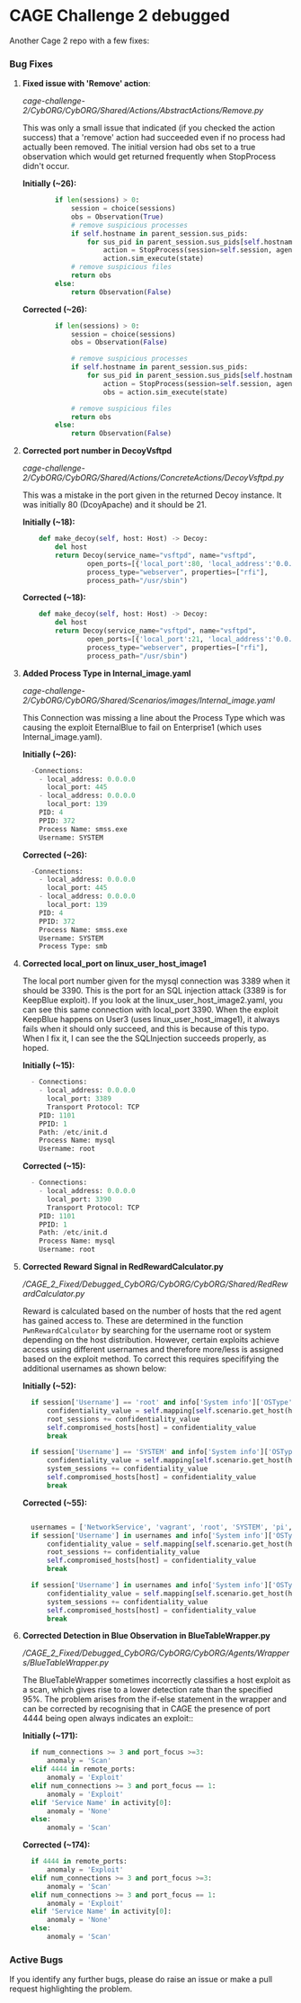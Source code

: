 # CAGE Challenge 2 debugged

Another Cage 2 repo with a few fixes:

### Bug Fixes

1. **Fixed issue with 'Remove' action**: 
    
    *cage-challenge-2/CybORG/CybORG/Shared/Actions/AbstractActions/Remove.py*
    
    This was only a small issue that indicated (if you checked the action success) that a 'remove' action had succeeded even if no process had actually been removed. The initial version had  obs set to a true observation which would get returned frequently when StopProcess didn't occur.
    
    **Initially (~26):**
    
    ```python
            if len(sessions) > 0:
                session = choice(sessions)
                obs = Observation(True)
                # remove suspicious processes
                if self.hostname in parent_session.sus_pids:
                    for sus_pid in parent_session.sus_pids[self.hostname]:
                        action = StopProcess(session=self.session, agent=self.agent, target_session=session.ident, pid=sus_pid)
                        action.sim_execute(state)
                # remove suspicious files
                return obs
            else:
                return Observation(False)
    
    ```
    
    **Corrected (~26):**
    
    ```python
            if len(sessions) > 0:
                session = choice(sessions)
                obs = Observation(False)
    
                # remove suspicious processes
                if self.hostname in parent_session.sus_pids:
                    for sus_pid in parent_session.sus_pids[self.hostname]:
                        action = StopProcess(session=self.session, agent=self.agent, target_session=session.ident, pid=sus_pid)
                        obs = action.sim_execute(state)
    
                # remove suspicious files
                return obs
            else:
                return Observation(False)
    ```
    
2. **Corrected port number in DecoyVsftpd**
    
    *cage-challenge-2/CybORG/CybORG/Shared/Actions/ConcreteActions/DecoyVsftpd.py*
    
    This was a mistake in the port given in the returned Decoy instance. It was initially 80 (DcoyApache) and it should be 21.
    
     **Initially (~18):**
    
    ```python
        def make_decoy(self, host: Host) -> Decoy:
            del host
            return Decoy(service_name="vsftpd", name="vsftpd",
                    open_ports=[{'local_port':80, 'local_address':'0.0.0.0'}],
                    process_type="webserver", properties=["rfi"],
                    process_path="/usr/sbin")
    ```
    
    **Corrected (~18):**
    
    ```python
        def make_decoy(self, host: Host) -> Decoy:
            del host
            return Decoy(service_name="vsftpd", name="vsftpd",
                    open_ports=[{'local_port':21, 'local_address':'0.0.0.0'}],
                    process_type="webserver", properties=["rfi"],
                    process_path="/usr/sbin")
    ```
    
3. **Added Process Type in Internal_image.yaml**
    
    *cage-challenge-2/CybORG/CybORG/Shared/Scenarios/images/Internal_image.yaml*
    
    This Connection was missing a line about the Process Type which was causing the exploit EternalBlue to fail on Enterprise1 (which uses Internal_image.yaml).
    
     **Initially (~26):**
    
    ```python
      -Connections:
        - local_address: 0.0.0.0
          local_port: 445
        - local_address: 0.0.0.0
          local_port: 139
        PID: 4
        PPID: 372
        Process Name: smss.exe
        Username: SYSTEM
    ```
    
    **Corrected (~26):**
    
    ```python
      -Connections:
        - local_address: 0.0.0.0
          local_port: 445
        - local_address: 0.0.0.0
          local_port: 139
        PID: 4
        PPID: 372
        Process Name: smss.exe
        Username: SYSTEM
        Process Type: smb
    ```
    

4. **Corrected local_port on linux_user_host_image1**
    
    The local port number given for the mysql connection was 3389 when it should be 3390. This is the port for an SQL injection attack (3389 is for KeepBlue exploit). If you look at the linux_user_host_image2.yaml, you can see this same connection with local_port 3390.  When the exploit KeepBlue happens on User3 (uses linux_user_host_image1), it always fails when it should only succeed, and this is because of this typo. When I fix it, I can see the the SQLInjection succeeds properly, as hoped.
    
    **Initially (~15):**
    
    ```python
      - Connections:
        - local_address: 0.0.0.0
          local_port: 3389
          Transport Protocol: TCP
        PID: 1101
        PPID: 1
        Path: /etc/init.d
        Process Name: mysql
        Username: root
    ```
    
    **Corrected (~15):**
    
    ```python
      - Connections:
        - local_address: 0.0.0.0
          local_port: 3390
          Transport Protocol: TCP
        PID: 1101
        PPID: 1
        Path: /etc/init.d
        Process Name: mysql
        Username: root
    ```
    
5. **Corrected Reward Signal in RedRewardCalculator.py** 

    */CAGE_2_Fixed/Debugged_CybORG/CybORG/CybORG/Shared/RedRewardCalculator.py*

    Reward is calculated based on the number of hosts that the red agent has gained access to. These are determined in the function ```PwnRewardCalculator``` by searching for the username root or system depending on the host distribution. However, certain exploits achieve access using different usernames and therefore more/less is assigned based on the exploit method. To correct this requires specififying the additional usernames as shown below:

    **Initially (~52):**
    
    ```python
      if session['Username'] == 'root' and info['System info']['OSType'] == OperatingSystemType.LINUX:
          confidentiality_value = self.mapping[self.scenario.get_host(host).get('ConfidentialityValue', 'Low')]
          root_sessions += confidentiality_value
          self.compromised_hosts[host] = confidentiality_value
          break

      if session['Username'] == 'SYSTEM' and info['System info']['OSType'] == OperatingSystemType.WINDOWS:
          confidentiality_value = self.mapping[self.scenario.get_host(host).get('ConfidentialityValue', 'Low')]
          system_sessions += confidentiality_value
          self.compromised_hosts[host] = confidentiality_value
          break
    ```
    
    **Corrected (~55):**
    
    ```python

      usernames = ['NetworkService', 'vagrant', 'root', 'SYSTEM', 'pi',  'www-data']                       
      if session['Username'] in usernames and info['System info']['OSType'] == OperatingSystemType.LINUX:
          confidentiality_value = self.mapping[self.scenario.get_host(host).get('ConfidentialityValue', 'Low')]
          root_sessions += confidentiality_value
          self.compromised_hosts[host] = confidentiality_value
          break

      if session['Username'] in usernames and info['System info']['OSType'] == OperatingSystemType.WINDOWS:
          confidentiality_value = self.mapping[self.scenario.get_host(host).get('ConfidentialityValue', 'Low')]
          system_sessions += confidentiality_value
          self.compromised_hosts[host] = confidentiality_value
          break  
    ```

6. **Corrected Detection in Blue Observation in BlueTableWrapper.py**

    */CAGE_2_Fixed/Debugged_CybORG/CybORG/CybORG/Agents/Wrappers/BlueTableWrapper.py*

    The BlueTableWrapper sometimes incorrectly classifies a host exploit as a scan, which gives rise to a lower detection rate than the specified 95%. The problem arises from the if-else statement in the wrapper and can be corrected by recognising that in CAGE the presence of port 4444 being open always indicates an exploit::

    **Initially (~171):**
    
    ```python
      if num_connections >= 3 and port_focus >=3:
          anomaly = 'Scan'
      elif 4444 in remote_ports:
          anomaly = 'Exploit'
      elif num_connections >= 3 and port_focus == 1:
          anomaly = 'Exploit'
      elif 'Service Name' in activity[0]:
          anomaly = 'None'
      else:
          anomaly = 'Scan'
    ```
    
    **Corrected (~174):**
    
    ```python
      if 4444 in remote_ports:
          anomaly = 'Exploit'
      elif num_connections >= 3 and port_focus >=3:
          anomaly = 'Scan'
      elif num_connections >= 3 and port_focus == 1:
          anomaly = 'Exploit'
      elif 'Service Name' in activity[0]:
          anomaly = 'None'
      else:
          anomaly = 'Scan'
    ```

### Active Bugs

If you identify any further bugs, please do raise an issue or make a pull request highlighting the problem.

